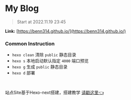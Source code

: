 # My Blog

> Start at 2022.11.19 23:45

**Link:** [https://benn314.github.io/](https://benn314.github.io/)

### Common Instruction

- `hexo clean` 清除 `public` 静态目录
- `hexo s` 本地启动默认指定 `4000` 端口预览
- `hexo g` 生成 `public` 静态目录
- `hexo d` 部署

<br />


站点Site基于Hexo-next搭建，搭建教学 [请戳这里👈](https://juejin.cn/post/7169115268944560135)

